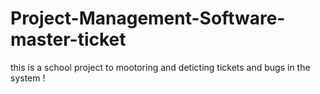 # Project-Management-Software-master-ticket



this is a school project to mootoring and deticting tickets and bugs in the system !
